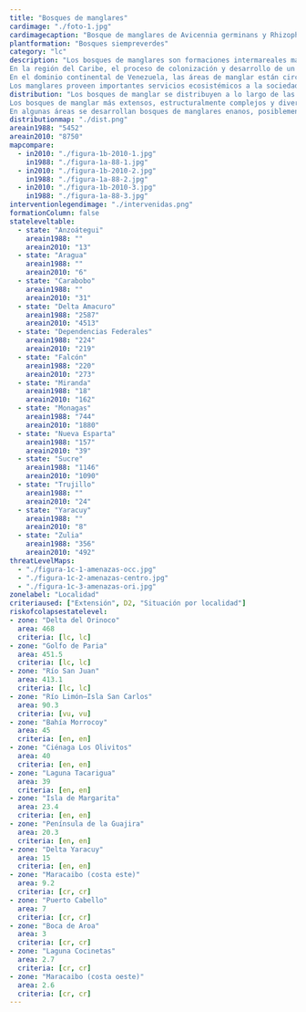 ```yaml
---
title: "Bosques de manglares"
cardimage: "./foto-1.jpg"
cardimagecaption: "Bosque de manglares de Avicennia germinans y Rhizophora mangle, Parque Nacional Turuépano, estado Sucre. <i>Giuseppe Colonnello</i>"
plantformation: "Bosques siempreverdes"
category: "lc"
description: "Los bosques de manglares son formaciones intermareales marinas y estuarinas, que pueden desarrollarse tanto a orillas del mar como en ambientes fluviales a decenas de kilómetros río arriba. Las especies que los conforman tienen la capacidad de vivir en ambientes salinos y salobres, con tolerancia a sumersiones periódicas y sobre suelos poco desarrollados (Conde & Alarcón 1993, Conde & Carmona-Suárez 2003). Para el establecimiento y desarrollo de los manglares es necesario que se den diversas condiciones. En Venezuela, donde la temperatura ambiental y del agua son relativamente altas y estables, los factores determinantes están asociados con la salinidad, el ámbito mareal, el tipo de sustrato, el perfil de la costa, el grado de protección al oleaje y las corrientes marinas (MARNR 1986, Conde & Carmona-Suárez 2003). Los planos lodosos, en ciénagas e islas, donde los suelos arcillosos son inmaduros y están saturados de agua por largos períodos, son ambientes propicios para esta formación (Conde & Alarcón 1993). En el caso de la salinidad, la tolerancia de las diferentes especies abarca el intervalo desde 0 hasta 90 ‰ (partes por mil), siendo la salinidad promedio del mar 35‰ (Suckow et al. 1995).<br><br>
En la región del Caribe, el proceso de colonización y desarrollo de un bosque de manglar es iniciado por el mangle rojo (Rhizophora mangle), especie caracterizada por sus raíces en forma de zancos que se arraiga bien en suelos blandos. En lagunas costeras, los mangles rojos típicamente están ubicados en las zonas de menor salinidad, expuestos al mar, mientras que en las zonas interiores con suelos hipersalinos (> 55 ‰) domina el mangle negro (Avicennia germinans), caracterizado por poseer neumatóforos que le permiten realizar intercambio de gases en suelos pobres. El mangle blanco (Laguncularia racemosa) se sobrepone con las dos especies anteriores, especialmente en suelos más estables. Por su parte, el mangle botoncillo (Conocarpus erectus) está más en contacto con la vegetación terrestre y tiende a estar presente en zonas áridas (Medina & Barboza 2006, Sánchez-Arias et al. 2010). Los bosques de mangle alcanzan alturas de 3-40 m (MARNR 1986) y pueden ser monoespecíficos, o presentarse en combinaciones de más de uno de ellos (Fotos 1 y 2). También hay otras especies frecuentemente asociadas a los bosques de manglar y con cierta tolerancia a la salinidad, como Pterocarpus officinalis, Montrichardia arborescens, Acrostichum aureum y Crinum spp. (Colonnelo et al. 2009). Al desarrollarse, las comunidades de manglar transforman el sustrato y generan una sucesión entre el mar y la tierra firme.<br><br>
En el dominio continental de Venezuela, las áreas de manglar están circunscritas a dos unidades geomorfológicas: lagunas costeras y planos aluviales expuestos a las mareas. En los planos aluviales pueden distinguirse tres unidades: 1) las de deposición sedimentaria marina, como en la ciénaga de Los Olivitos, golfo de Morrocoy y golfo de Paria; 2) pantanos deltaicos con deposición marino-fluvial, como el río San Juan y el golfo de Paria; y 3) deltas pantanosos con deposición predominante aluvial, como en el delta del Orinoco (Conde & Alarcón 1993).<br><br>
Los manglares proveen importantes servicios ecosistémicos a la sociedad, destacando su capacidad de prevenir la erosión costera y su alta productividad biológica que sustenta a peces, moluscos, crustáceos y otros invertebrados. Junto con los arrecifes de coral y las praderas marinas dominadas por la planta acuática Thalassia testudinum, los manglares son los ecosistemas marinos de mayor importancia para la fauna costera del mundo. Se considera que gran parte de las pesquerías dependen del manglar y de su capacidad para producir nutrientes orgánicos y servir de criaderos (Aburto-Oropeza et al. 2008)."
distribution: "Los bosques de manglar se distribuyen a lo largo de las costas e islas de Venezuela en forma discontinua (Figura 1). El bosque de manglar más occidental es la Laguna de Cocinetas en la península de la Guajira en el estado Zulia (Foto 3), mientras que el ubicado más al oriente está al sur de la boca del río Orinoco en el estado Delta Amacuro. Entre estos dos extremos, se observan bosques de manglar prácticamente en todos los estados costeros (Tabla 1), resaltando las desembocaduras de los grandes ríos que surten el Golfo Triste, el golfo de Cariaco, las lagunas de Píritu, Unare, Tacarigua y Carenero (Fotos 4 y 5), la costa de los estados Carabobo y Falcón, y la costa del lago de Maracaibo. En la región insular se presentan bosques de manglar en la isla de Margarita (Foto 2) y en el archipiélago de Los Roques, así como pequeños parches en las islas de Aves, La Orchila, La Tortuga, La Blanquilla, Los Hermanos y Los Testigos (MARNR 1986, Rodríguez 1994, Conde & Carmona- Suárez 2003, Dávalos 2010).<br><br>
Los bosques de manglar más extensos, estructuralmente complejos y diversos de Venezuela son los ubicados en la planicie deltaica del río Orinoco y sur de Paria (Conde & Alarcón 1993). Pueden llegar a formar cinturones continuos, interrumpidos sólo por ríos y pequeños cursos de agua, desde Yaguaraparo, en el estado Sucre, hasta Guyana. Estos bosques son los más altos del país, con portes entre 25 y 35-40 m (Conde & Alarcón 1993, Colonnello et al. 2009), lo que puede observarse al contrastar las fotos 1-5.<br><br>
En algunas áreas se desarrollan bosques de manglares enanos, posiblemente asociados a factores edáficos (Huber y Riina 1997). Este parece ser al caso en la laguna Aguas Blancas al norte del parque nacional Turuépano, donde se cree existe una alta concentración natural de aluminio (Colonnello et al. 2009)."
distributionmap: "./dist.png"
areain1988: "5452"
areain2010: "8750"
mapcompare:
  - in2010: "./figura-1b-2010-1.jpg"
    in1988: "./figura-1a-88-1.jpg"
  - in2010: "./figura-1b-2010-2.jpg"
    in1988: "./figura-1a-88-2.jpg"
  - in2010: "./figura-1b-2010-3.jpg"
    in1988: "./figura-1a-88-3.jpg"
interventionlegendimage: "./intervenidas.png"
formationColumn: false
stateleveltable:
  - state: "Anzoátegui"
    areain1988: ""
    areain2010: "13"
  - state: "Aragua"
    areain1988: ""
    areain2010: "6"
  - state: "Carabobo"
    areain1988: ""
    areain2010: "31"
  - state: "Delta Amacuro"
    areain1988: "2587"
    areain2010: "4513"
  - state: "Dependencias Federales"
    areain1988: "224"
    areain2010: "219"
  - state: "Falcón"
    areain1988: "220"
    areain2010: "273"  
  - state: "Miranda"
    areain1988: "18"
    areain2010: "162"
  - state: "Monagas"
    areain1988: "744"
    areain2010: "1880"
  - state: "Nueva Esparta"
    areain1988: "157"
    areain2010: "39"
  - state: "Sucre"
    areain1988: "1146"
    areain2010: "1090"
  - state: "Trujillo"
    areain1988: ""
    areain2010: "24"
  - state: "Yaracuy"
    areain1988: ""
    areain2010: "8"
  - state: "Zulia"
    areain1988: "356"
    areain2010: "492"
threatLevelMaps:
  - "./figura-1c-1-amenazas-occ.jpg"
  - "./figura-1c-2-amenazas-centro.jpg"
  - "./figura-1c-3-amenazas-ori.jpg"
zonelabel: "Localidad"
criteriaused: ["Extensión", D2, "Situación por localidad"]
riskofcolapsestatelevel:
- zone: "Delta del Orinoco"
  area: 468
  criteria: [lc, lc]
- zone: "Golfo de Paria"
  area: 451.5
  criteria: [lc, lc]
- zone: "Río San Juan"
  area: 413.1
  criteria: [lc, lc]
- zone: "Río Limón–Isla San Carlos"
  area: 90.3
  criteria: [vu, vu]
- zone: "Bahía Morrocoy"
  area: 45
  criteria: [en, en]
- zone: "Ciénaga Los Olivitos"
  area: 40
  criteria: [en, en]
- zone: "Laguna Tacarigua"
  area: 39
  criteria: [en, en]
- zone: "Isla de Margarita"
  area: 23.4
  criteria: [en, en]
- zone: "Península de la Guajira"
  area: 20.3
  criteria: [en, en]
- zone: "Delta Yaracuy"
  area: 15
  criteria: [en, en]
- zone: "Maracaibo (costa este)"
  area: 9.2
  criteria: [cr, cr]
- zone: "Puerto Cabello"
  area: 7
  criteria: [cr, cr]
- zone: "Boca de Aroa"
  area: 3
  criteria: [cr, cr]
- zone: "Laguna Cocinetas"
  area: 2.7
  criteria: [cr, cr]
- zone: "Maracaibo (costa oeste)"
  area: 2.6
  criteria: [cr, cr]
---
```

